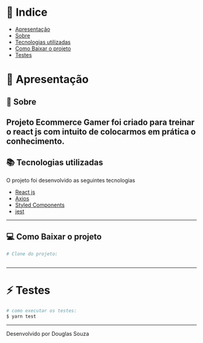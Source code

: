 # 📕 Indice

- [Apresentação](#-apresentação)
- [Sobre](#-sobre)
- [Tecnologias utilizadas](#-tecnologias-utilizadas)
- [Como Baixar o projeto](#-como-baixar-o-projeto)
- [Testes](#-testes)

# 🚀 Apresentação



## 🧰 Sobre

Projeto **Ecommerce Gamer** foi criado para treinar o react js com intuito de colocarmos em prática o conhecimento.
---

## 📚 Tecnologias utilizadas

O projeto foi desenvolvido as seguintes tecnologias

- [React js](https://https://pt-br.reactjs.org/docs/getting-started.html)
- [Axios](https://github.com/axios/axios)
- [Styled Components](https://styled-components.com)
- [jest](https://jestjs.io/pt-BR/docs/tutorial-react)

---

## 💻 Como Baixar o projeto

```bash
# Clone do projeto:
 

```

---

# ⚡ Testes

```bash
# como executar os testes:
$ yarn test

```

---

Desenvolvido por Douglas Souza
